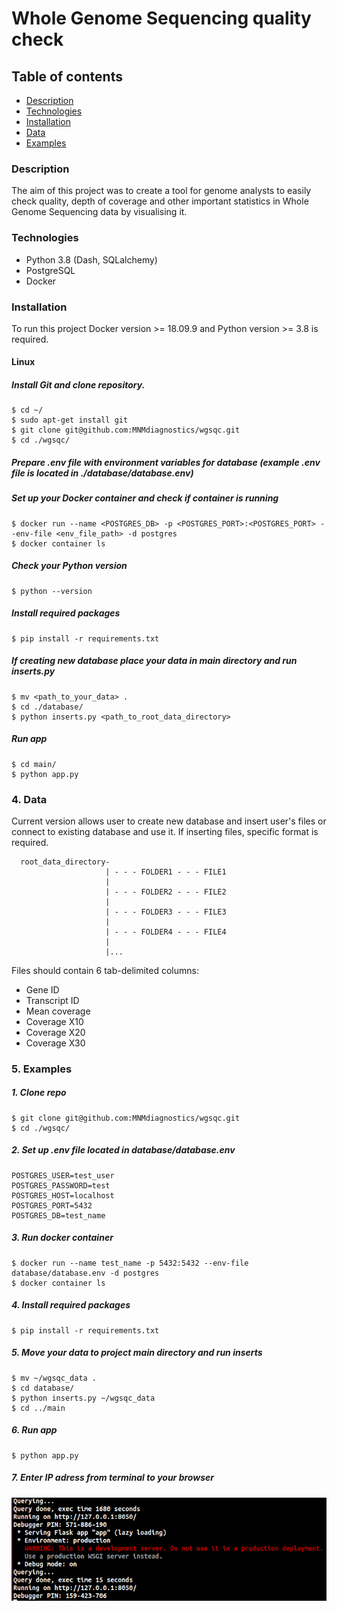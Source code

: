# Whole Genome Sequencing quality check

## Table of contents
  * [Description](#Description)
  * [Technologies](#Dechnologies)
  * [Installation](#Installation)
  * [Data](#Data)
  * [Examples](#Examples)


### Description
The aim of this project was to create a tool for genome analysts to easily check quality, depth of coverage and other important statistics in Whole Genome Sequencing data by visualising it.

### Technologies
- Python 3.8 (Dash, SQLalchemy)
- PostgreSQL
- Docker

### Installation
To run this project Docker version >= 18.09.9 and Python version >= 3.8 is required.

  #### Linux
  ##### Install Git and clone repository.
  ```
  $ cd ~/
  $ sudo apt-get install git
  $ git clone git@github.com:MNMdiagnostics/wgsqc.git
  $ cd ./wgsqc/
  ```

  ##### Prepare .env file with environment variables for database (example .env file is located in ./database/database.env)

  ##### Set up your Docker container and check if container is running
  ```
  $ docker run --name <POSTGRES_DB> -p <POSTGRES_PORT>:<POSTGRES_PORT> --env-file <env_file_path> -d postgres
  $ docker container ls
  ```

  ##### Check your Python version
  ```
  $ python --version
  ```

  ##### Install required packages
  ```
  $ pip install -r requirements.txt
  ```

  ##### If creating new database place your data in main directory and run inserts.py
  ```
  $ mv <path_to_your_data> .
  $ cd ./database/
  $ python inserts.py <path_to_root_data_directory>
  ```

  ##### Run app
  ```
  $ cd main/
  $ python app.py
  ```

### 4. Data

Current version allows user to create new database and insert user's files or connect to existing database and use it.
If inserting files, specific format is required.

```
  root_data_directory-
                     | - - - FOLDER1 - - - FILE1
                     |
                     | - - - FOLDER2 - - - FILE2
                     |
                     | - - - FOLDER3 - - - FILE3
                     |
                     | - - - FOLDER4 - - - FILE4
                     |
                     |...
```
Files should contain 6 tab-delimited columns:
  * Gene ID
  * Transcript ID
  * Mean coverage
  * Coverage X10
  * Coverage X20
  * Coverage X30


### 5. Examples
  ##### 1. Clone repo
  ```
  $ git clone git@github.com:MNMdiagnostics/wgsqc.git
  $ cd ./wgsqc/
  ```
  
  ##### 2. Set up .env file located in database/database.env
  ```
  POSTGRES_USER=test_user
  POSTGRES_PASSWORD=test
  POSTGRES_HOST=localhost
  POSTGRES_PORT=5432
  POSTGRES_DB=test_name
  ```
  
  ##### 3. Run docker container
  ```
  $ docker run --name test_name -p 5432:5432 --env-file database/database.env -d postgres
  $ docker container ls
  ```
  
  ##### 4. Install required packages
  ```
  $ pip install -r requirements.txt
  ```
  
  ##### 5. Move your data to project main directory and run inserts
  ```
  $ mv ~/wgsqc_data .
  $ cd database/
  $ python inserts.py ~/wgsqc_data
  $ cd ../main
  ```
  
  ##### 6. Run app
  ```
  $ python app.py
  ```
  
  ##### 7. Enter IP adress from terminal to your browser
  ![Enter IP adress](/images/ip.png)
  
